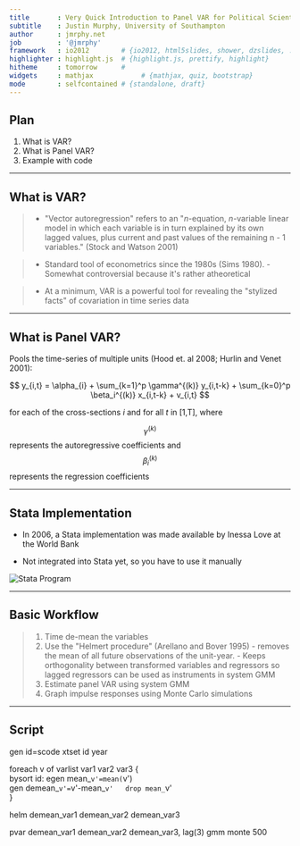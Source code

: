 ```yaml
---
title       : Very Quick Introduction to Panel VAR for Political Scientists
subtitle    : Justin Murphy, University of Southampton
author      : jmrphy.net
job         : '@jmrphy'
framework   : io2012        # {io2012, html5slides, shower, dzslides, ...}
highlighter : highlight.js  # {highlight.js, prettify, highlight}
hitheme     : tomorrow      # 
widgets     : mathjax            # {mathjax, quiz, bootstrap}
mode        : selfcontained # {standalone, draft}
---
```


## Plan

1. What is VAR?
2. What is Panel VAR?
3. Example with code

---

## What is VAR?

> - "Vector autoregression" refers to an "*n*-equation, *n*-variable linear model in which each variable is in turn explained by its own lagged values, plus current and past values of the remaining n - 1 variables." (Stock and Watson 2001)

> - Standard tool of econometrics since the 1980s (Sims 1980).
    - Somewhat controversial because it's rather atheoretical
    
> - At a minimum, VAR is a powerful tool for revealing the "stylized facts" of covariation in time series data

---

## What is Panel VAR?

Pools the time-series of multiple units (Hood et. al 2008; Hurlin and Venet 2001):

$$ y_{i,t} = \alpha_{i} + \sum_{k=1}^p \gamma^{(k)} y_{i,t-k} + \sum_{k=0}^p \beta_i^{(k)} x_{i,t-k} + v_{i,t} $$

for each of the cross-sections *i* and for all *t* in [1,T], where

$$ \gamma^{(k)} $$ represents the autoregressive coefficients and
$$ \beta_i^{(k)} $$ represents the regression coefficients

---

## Stata Implementation

- In 2006, a Stata implementation was made available by Inessa Love at the World Bank

- Not integrated into Stata yet, so you have to use it manually

![Stata Program](https://dl.dropboxusercontent.com/u/20498362/Love_program.png)

---

## Basic Workflow
> 1. Time de-mean the variables
> 2. Use the "Helmert procedure" (Arellano and Bover 1995)
      - removes the mean of all future observations of the unit-year.
      - Keeps orthogonality between transformed variables and regressors so lagged regressors can be used as instruments in system GMM
> 3. Estimate panel VAR using system GMM
> 4. Graph impulse responses using Monte Carlo simulations

---

## Script

gen id=scode
xtset id year

foreach v of varlist var1 var2 var3 {  
bysort id: egen mean_`v'=mean(`v')  
gen demean_`v'=`v'-mean_`v'  
drop mean_`v'  
}

helm demean_var1 demean_var2 demean_var3

pvar demean_var1 demean_var2 demean_var3, lag(3) gmm monte 500


